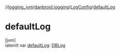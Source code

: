 //[logging_jvm](../../../index.md)/[danbroid.logging](../index.md)/[LogConfig](index.md)/[defaultLog](default-log.md)

# defaultLog

[jvm]\
lateinit var [defaultLog](default-log.md): [DBLog](../-d-b-log/index.md)
